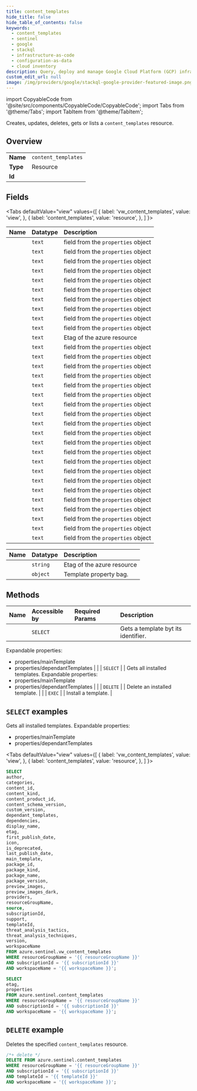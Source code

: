 ```yaml
---
title: content_templates
hide_title: false
hide_table_of_contents: false
keywords:
  - content_templates
  - sentinel
  - google
  - stackql
  - infrastructure-as-code
  - configuration-as-data
  - cloud inventory
description: Query, deploy and manage Google Cloud Platform (GCP) infrastructure and resources using SQL
custom_edit_url: null
image: /img/providers/google/stackql-google-provider-featured-image.png
---
```


import CopyableCode from '@site/src/components/CopyableCode/CopyableCode';
import Tabs from '@theme/Tabs';
import TabItem from '@theme/TabItem';

Creates, updates, deletes, gets or lists a <code>content_templates</code> resource.

## Overview
<table><tbody>
<tr><td><b>Name</b></td><td><code>content_templates</code></td></tr>
<tr><td><b>Type</b></td><td>Resource</td></tr>
<tr><td><b>Id</b></td><td><CopyableCode code="azure.sentinel.content_templates" /></td></tr>
</tbody></table>

## Fields
<Tabs
    defaultValue="view"
    values={[
        { label: 'vw_content_templates', value: 'view', },
        { label: 'content_templates', value: 'resource', },
    ]
}>
<TabItem value="view">

| Name | Datatype | Description |
|:-----|:---------|:------------|
| <CopyableCode code="author" /> | `text` | field from the `properties` object |
| <CopyableCode code="categories" /> | `text` | field from the `properties` object |
| <CopyableCode code="content_id" /> | `text` | field from the `properties` object |
| <CopyableCode code="content_kind" /> | `text` | field from the `properties` object |
| <CopyableCode code="content_product_id" /> | `text` | field from the `properties` object |
| <CopyableCode code="content_schema_version" /> | `text` | field from the `properties` object |
| <CopyableCode code="custom_version" /> | `text` | field from the `properties` object |
| <CopyableCode code="dependant_templates" /> | `text` | field from the `properties` object |
| <CopyableCode code="dependencies" /> | `text` | field from the `properties` object |
| <CopyableCode code="display_name" /> | `text` | field from the `properties` object |
| <CopyableCode code="etag" /> | `text` | Etag of the azure resource |
| <CopyableCode code="first_publish_date" /> | `text` | field from the `properties` object |
| <CopyableCode code="icon" /> | `text` | field from the `properties` object |
| <CopyableCode code="is_deprecated" /> | `text` | field from the `properties` object |
| <CopyableCode code="last_publish_date" /> | `text` | field from the `properties` object |
| <CopyableCode code="main_template" /> | `text` | field from the `properties` object |
| <CopyableCode code="package_id" /> | `text` | field from the `properties` object |
| <CopyableCode code="package_kind" /> | `text` | field from the `properties` object |
| <CopyableCode code="package_name" /> | `text` | field from the `properties` object |
| <CopyableCode code="package_version" /> | `text` | field from the `properties` object |
| <CopyableCode code="preview_images" /> | `text` | field from the `properties` object |
| <CopyableCode code="preview_images_dark" /> | `text` | field from the `properties` object |
| <CopyableCode code="providers" /> | `text` | field from the `properties` object |
| <CopyableCode code="resourceGroupName" /> | `text` | field from the `properties` object |
| <CopyableCode code="source" /> | `text` | field from the `properties` object |
| <CopyableCode code="subscriptionId" /> | `text` | field from the `properties` object |
| <CopyableCode code="support" /> | `text` | field from the `properties` object |
| <CopyableCode code="templateId" /> | `text` | field from the `properties` object |
| <CopyableCode code="threat_analysis_tactics" /> | `text` | field from the `properties` object |
| <CopyableCode code="threat_analysis_techniques" /> | `text` | field from the `properties` object |
| <CopyableCode code="version" /> | `text` | field from the `properties` object |
| <CopyableCode code="workspaceName" /> | `text` | field from the `properties` object |
</TabItem>
<TabItem value="resource">

| Name | Datatype | Description |
|:-----|:---------|:------------|
| <CopyableCode code="etag" /> | `string` | Etag of the azure resource |
| <CopyableCode code="properties" /> | `object` | Template property bag. |
</TabItem></Tabs>

## Methods
| Name | Accessible by | Required Params | Description |
|:-----|:--------------|:----------------|:------------|
| <CopyableCode code="get" /> | `SELECT` | <CopyableCode code="resourceGroupName, subscriptionId, templateId, workspaceName" /> | Gets a template byt its identifier.
Expandable properties:
- properties/mainTemplate
- properties/dependantTemplates |
| <CopyableCode code="list" /> | `SELECT` | <CopyableCode code="resourceGroupName, subscriptionId, workspaceName" /> | Gets all installed templates.
Expandable properties:
- properties/mainTemplate
- properties/dependantTemplates |
| <CopyableCode code="delete" /> | `DELETE` | <CopyableCode code="resourceGroupName, subscriptionId, templateId, workspaceName" /> | Delete an installed template. |
| <CopyableCode code="install" /> | `EXEC` | <CopyableCode code="resourceGroupName, subscriptionId, templateId, workspaceName" /> | Install a template. |

## `SELECT` examples

Gets all installed templates.
Expandable properties:
- properties/mainTemplate
- properties/dependantTemplates

<Tabs
    defaultValue="view"
    values={[
        { label: 'vw_content_templates', value: 'view', },
        { label: 'content_templates', value: 'resource', },
    ]
}>
<TabItem value="view">

```sql
SELECT
author,
categories,
content_id,
content_kind,
content_product_id,
content_schema_version,
custom_version,
dependant_templates,
dependencies,
display_name,
etag,
first_publish_date,
icon,
is_deprecated,
last_publish_date,
main_template,
package_id,
package_kind,
package_name,
package_version,
preview_images,
preview_images_dark,
providers,
resourceGroupName,
source,
subscriptionId,
support,
templateId,
threat_analysis_tactics,
threat_analysis_techniques,
version,
workspaceName
FROM azure.sentinel.vw_content_templates
WHERE resourceGroupName = '{{ resourceGroupName }}'
AND subscriptionId = '{{ subscriptionId }}'
AND workspaceName = '{{ workspaceName }}';
```
</TabItem>
<TabItem value="resource">


```sql
SELECT
etag,
properties
FROM azure.sentinel.content_templates
WHERE resourceGroupName = '{{ resourceGroupName }}'
AND subscriptionId = '{{ subscriptionId }}'
AND workspaceName = '{{ workspaceName }}';
```
</TabItem></Tabs>


## `DELETE` example

Deletes the specified <code>content_templates</code> resource.

```sql
/*+ delete */
DELETE FROM azure.sentinel.content_templates
WHERE resourceGroupName = '{{ resourceGroupName }}'
AND subscriptionId = '{{ subscriptionId }}'
AND templateId = '{{ templateId }}'
AND workspaceName = '{{ workspaceName }}';
```
